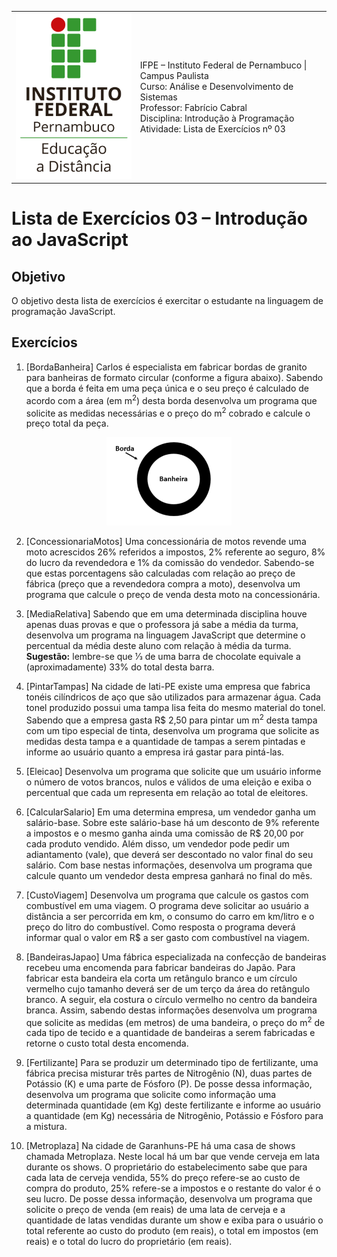 
<table>
    <tr>
        <td>
            <img src="logotipo-ead-mini.png">
        </td>
        <td>
IFPE – Instituto Federal de Pernambuco | Campus Paulista<br/>
Curso: Análise e Desenvolvimento de Sistemas<br/>
Professor: Fabrício Cabral <fabricio.cabral@ead.ifpe.edu.br><br/>
Disciplina: Introdução à Programação<br/>
Atividade: Lista de Exercícios nº 03
        </td>
    </tr>
</table>

# Lista de Exercícios 03 – Introdução ao JavaScript

## Objetivo

O objetivo desta lista de exercícios é exercitar o estudante na linguagem de programação JavaScript.

## Exercícios

1. [BordaBanheira] Carlos é especialista em fabricar bordas de granito para banheiras de formato circular (conforme a figura abaixo). Sabendo que a borda é feita em uma peça única e o seu preço é calculado de acordo com a área (em m<sup>2</sup>) desta borda desenvolva um programa que solicite as medidas necessárias e o preço do m<sup>2</sup> cobrado e calcule o preço total da peça.
<p align="center">
    <img src="banheira.png" alt="banheira" width="200"/>
</p>

2. [ConcessionariaMotos] Uma concessionária de motos revende uma moto acrescidos 26% referidos a impostos, 2% referente ao seguro, 8% do lucro da revendedora e 1% da comissão do vendedor. Sabendo-se que estas porcentagens são calculadas com relação ao preço de fábrica (preço que a revendedora compra a moto), desenvolva um programa que calcule o preço de venda desta moto na concessionária.

3. [MediaRelativa] Sabendo que em uma determinada disciplina houve apenas duas provas e que o professora já sabe a média da turma, desenvolva um programa na linguagem JavaScript que determine o percentual da média deste aluno com relação à média da turma. **Sugestão:** lembre-se que 1⁄3 de uma barra de chocolate equivale a (aproximadamente) 33% do total desta barra.

4. [PintarTampas] Na cidade de Iati-PE existe uma empresa que fabrica tonéis cilíndricos de aço que são utilizados para armazenar água. Cada tonel produzido possui uma tampa lisa feita do mesmo material do tonel. Sabendo que a empresa gasta R$ 2,50 para pintar um m<sup>2</sup> desta tampa com um tipo especial de tinta, desenvolva um programa que solicite as medidas desta tampa e a quantidade de tampas a serem pintadas e informe ao usuário quanto a empresa irá gastar para pintá-las.
   
5. [Eleicao] Desenvolva um programa que solicite que um usuário informe o número de votos brancos, nulos e válidos de uma eleição e exiba o percentual que cada um representa em relação ao total de eleitores.

6. [CalcularSalario] Em uma determina empresa, um vendedor ganha um salário-base. Sobre este salário-base há um desconto de 9% referente a impostos e o mesmo ganha ainda uma comissão de R$ 20,00 por cada produto vendido. Além disso, um vendedor pode pedir um adiantamento (vale), que deverá ser descontado no valor final do seu salário. Com base nestas informações, desenvolva um programa que calcule quanto um vendedor desta empresa ganhará no final do mês.
   
7. [CustoViagem] Desenvolva um programa que calcule os gastos com combustível em uma viagem. O programa deve solicitar ao usuário a distância a ser percorrida em km, o consumo do carro em km/litro e o preço do litro do combustível. Como resposta o programa deverá informar qual o valor em R$ a ser gasto com combustível na viagem.

8. [BandeirasJapao] Uma fábrica especializada na confecção de bandeiras recebeu uma encomenda para fabricar bandeiras do Japão. Para fabricar esta bandeira ela corta um retângulo branco e um círculo vermelho cujo tamanho deverá ser de um terço da área do retângulo branco. A seguir, ela costura o círculo vermelho no centro da bandeira branca. Assim, sabendo destas informações desenvolva um programa que solicite as medidas (em metros) de uma bandeira, o preço do m<sup>2</sup> de cada tipo de tecido e a quantidade de bandeiras a serem fabricadas e retorne o custo total desta encomenda.

9. [Fertilizante] Para se produzir um determinado tipo de fertilizante, uma fábrica precisa misturar três partes de Nitrogênio (N), duas partes de Potássio (K) e uma parte de Fósforo (P). De posse dessa informação, desenvolva um programa que solicite como informação uma determinada quantidade (em Kg) deste fertilizante e informe ao usuário a quantidade (em Kg) necessária de Nitrogênio, Potássio e Fósforo para a mistura.

10. [Metroplaza] Na cidade de Garanhuns-PE há uma casa de shows chamada Metroplaza. Neste local há um bar que vende cerveja em lata durante os shows. O proprietário do estabelecimento sabe que para cada lata de cerveja vendida, 55% do preço refere-se ao custo de compra do produto, 25% refere-se a impostos e o restante do valor é o seu lucro. De posse dessa informação, desenvolva um programa que solicite o preço de venda (em reais) de uma lata de cerveja e a quantidade de latas vendidas durante um show e exiba para o usuário o total referente ao custo do produto (em reais), o total em impostos (em reais) e o total do lucro do proprietário (em reais). 
